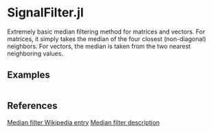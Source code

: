 # SignalFilter.jl 

Extremely basic median filtering method for matrices and vectors.
For matrices, it simply takes the median of the four
closest (non-diagonal) neighbors.
For vectors, the median is taken from the two nearest neighboring values.



## Examples

```

```

## References

[Median filter Wikipedia entry](https://en.wikipedia.org/wiki/Median_filter)
[Median filter description](https://homepages.inf.ed.ac.uk/rbf/HIPR2/median.htm)